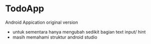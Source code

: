 # TodoApp
Android Appication original version
- untuk sementara hanya mengubah sedikit bagian text input/ hint
- masih memahami struktur android studio

